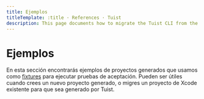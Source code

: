 ```yaml
---
title: Ejemplos
titleTemplate: :title · References · Tuist
description: This page documents how to migrate the Tuist CLI from the version 3 to version 4.
---
```


# Ejemplos

En esta sección encontrarás ejemplos de <LocalizedLink to="/guides/features/projects">proyectos generados</LocalizedLink> que usamos como [fixtures](https://github.com/tuist/tuist/tree/main/cli/Fixtures) para ejecutar pruebas de aceptación. Pueden ser útiles cuando crees un nuevo proyecto generado, o migres un proyecto de Xcode existente para que sea generado por Tuist.
